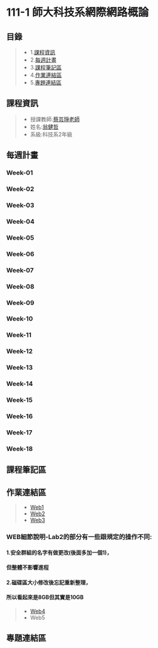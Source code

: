 # 111-1 師大科技系網際網路概論
## 目錄
> * 1.[課程資訊](https://github.com/Robbish1106/Web#%E8%AA%B2%E7%A8%8B%E8%B3%87%E8%A8%8A)
> * 2.[每週計畫](https://github.com/Robbish1106/Web#%E6%AF%8F%E9%80%B1%E8%A8%88%E7%95%AB)
> * 3.[課程筆記區](https://github.com/Robbish1106/Web#%E8%AA%B2%E7%A8%8B%E7%AD%86%E8%A8%98%E5%8D%80)
> * 4.[作業連結區](https://github.com/Robbish1106/Web#%E4%BD%9C%E6%A5%AD%E9%80%A3%E7%B5%90%E5%8D%80)
> * 5.[專題連結區](https://github.com/Robbish1106/Web#%E5%B0%88%E9%A1%8C%E9%80%A3%E7%B5%90%E5%8D%80)
## 課程資訊
> * 授課教師:[蔡芸琤老師](https://github.com/pecu?tab=repositories)
> * 姓名:[翁健哲](https://robbish1106.github.io/Web/bootstrap/blog/index.html)
> * 系級:科技系2年級
## 每週計畫
### Week-01
### Week-02
### Week-03
### Week-04
### Week-05
### Week-06
### Week-07
### Week-08
### Week-09
### Week-10
### Week-11
### Week-12
### Week-13
### Week-14
### Week-15
### Week-16
### Week-17
### Week-18
## 課程筆記區
## 作業連結區
> * [Web1](https://www.youtube.com/watch?v=h-r7c8b9df4)
> * [Web2](https://www.youtube.com/watch?v=jelgsIkgBb8)
> * [Web3](https://www.youtube.com/watch?v=5OyDgDRGn3I)
### WEB細節說明-Lab2的部分有一些跟規定的操作不同:
#### 1.安全群組的名字有做更改(後面多加一個1)，
####   但整體不影響進程
#### 2.磁碟區大小修改後忘記重新整理，
####   所以看起來是8GB但其實是10GB
> * [Web4](https://www.youtube.com/watch?v=z0MUX8CcuIE)
> * Web5
## 專題連結區
